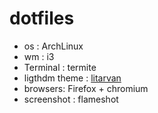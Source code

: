 # dotfiles

* os : ArchLinux
* wm : i3
* Terminal : termite
* ligthdm theme : [litarvan](https://github.com/Litarvan/lightdm-webkit-theme-litarvan)
* browsers: Firefox + chromium
* screenshot : flameshot
